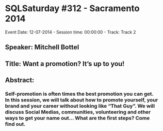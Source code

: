 # SQLSaturday #312 - Sacramento 2014
Event Date: 12-07-2014 - Session time: 00:00:00 - Track: Track 2
## Speaker: Mitchell Bottel
## Title: Want a promotion? It’s up to you!
## Abstract:
### Self-promotion is often times the best promotion you can get. In this session, we will talk about how to promote yourself, your brand and your career without looking like “That Guy”. We will discuss Social Medias, communities, volunteering and other ways to get your name out… What are the first steps? Come find out.
